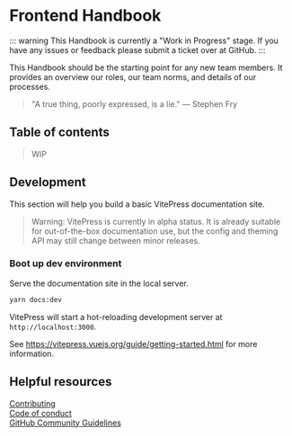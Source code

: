 # Frontend Handbook

::: warning
This Handbook is currently a "Work in Progress" stage. If you have any issues or feedback please submit a ticket over at GitHub.
:::

This Handbook should be the starting point for any new team members. It provides an overview our roles, our team norms, and details of our processes.

> "A true thing, poorly expressed, is a lie." — Stephen Fry

## Table of contents

> WIP

## Development

This section will help you build a basic VitePress documentation site.

> Warning:
> VitePress is currently in alpha status. It is already suitable for out-of-the-box documentation use, but the config and theming API may still change between minor releases.

### Boot up dev environment

Serve the documentation site in the local server.

```sh
yarn docs:dev
```

VitePress will start a hot-reloading development server at `http://localhost:3000`.

See https://vitepress.vuejs.org/guide/getting-started.html for more information.

## Helpful resources

[Contributing](https://github.com/soramitsukhmer/frontend-handbook/blob/main/CONTRIBUTING.md)  
[Code of conduct](https://github.com/soramitsukhmer/frontend-handbook/blob/main/CODE_OF_CONDUCT.md)  
[GitHub Community Guidelines](https://docs.github.com/articles/github-community-guidelines)   
